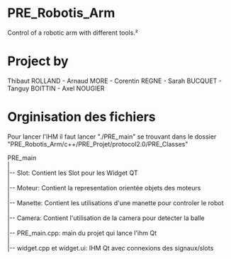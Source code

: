 # PRE_Robotis_Arm
Control of a robotic arm with different tools.²

# Project by

Thibaut ROLLAND - 
Arnaud MORE - 
Corentin REGNE - 
Sarah BUCQUET - 
Tanguy BOITTIN - 
Axel NOUGIER

# Orginisation des fichiers

Pour lancer l'IHM il faut lancer "./PRE_main" se trouvant dans le dossier "PRE_Robotis_Arm/c++/PRE_Projet/protocol2.0/PRE_Classes"

PRE_main</br>
|</br>
|-- Slot: Contient les Slot pour les Widget QT </br>
| </br>
|-- Moteur: Contient la representation orientée objets des moteurs</br>
|</br>
|-- Manette: Contient les utilisations d'une manette pour controler le robot</br>
|</br>
|-- Camera: Contient l'utilisation de la camera pour detecter la balle</br>
|</br>
|-- PRE_main.cpp: main du projet qui lance l'ihm Qt</br>
|</br>
|-- widget.cpp et widget.ui: IHM Qt avec connexions des signaux/slots</br>
